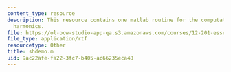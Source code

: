 ```yaml
---
content_type: resource
description: This resource contains one matlab routine for the computation of spherical
  harmonics.
file: https://ol-ocw-studio-app-qa.s3.amazonaws.com/courses/12-201-essentials-of-geophysics-fall-2004/9ac22afefa223fc7b405ac66235eca48_shdemo.m
file_type: application/rtf
resourcetype: Other
title: shdemo.m
uid: 9ac22afe-fa22-3fc7-b405-ac66235eca48
---
```

